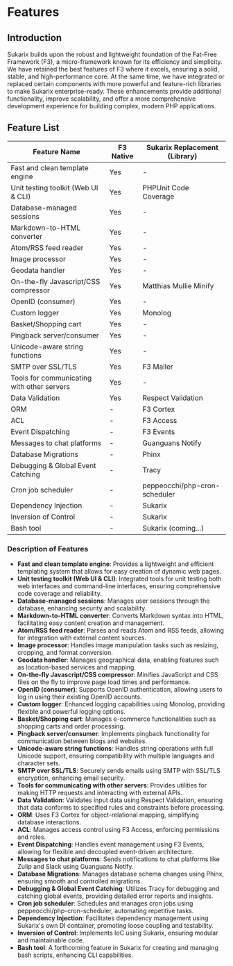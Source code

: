 # Features

## Introduction

Sukarix builds upon the robust and lightweight foundation of the Fat-Free Framework (F3), a micro-framework known for
its efficiency and simplicity. We have retained the best features of F3 where it excels, ensuring a solid, stable, and
high-performance core. At the same time, we have integrated or replaced certain components with more powerful and
feature-rich libraries to make Sukarix enterprise-ready. These enhancements provide additional functionality, improve
scalability, and offer a more comprehensive development experience for building complex, modern PHP applications.

## Feature List

| Feature Name                               | F3 Native | Sukarix Replacement (Library) |
|--------------------------------------------|-----------|------------------------------|
| Fast and clean template engine             | Yes       | -                            |
| Unit testing toolkit (Web UI & CLI)        | Yes       | PHPUnit Code Coverage        |
| Database-managed sessions                  | Yes       | -                            |
| Markdown-to-HTML converter                 | Yes       | -                            |
| Atom/RSS feed reader                       | Yes       | -                            |
| Image processor                            | Yes       | -                            |
| Geodata handler                            | Yes       | -                            |
| On-the-fly Javascript/CSS compressor       | Yes       | Matthias Mullie Minify       |
| OpenID (consumer)                          | Yes       | -                            |
| Custom logger                              | Yes       | Monolog                      |
| Basket/Shopping cart                       | Yes       | -                            |
| Pingback server/consumer                   | Yes       | -                            |
| Unicode-aware string functions             | Yes       | -                            |
| SMTP over SSL/TLS                          | Yes       | F3 Mailer                    |
| Tools for communicating with other servers | Yes       | -                            |
| Data Validation                            | Yes       | Respect Validation           |
| ORM                                        | -         | F3 Cortex                    |
| ACL                                        | -         | F3 Access                    |
| Event Dispatching                          | -         | F3 Events                    |
| Messages to chat platforms                 | -         | Guanguans Notify             |
| Database Migrations                        | -         | Phinx                        |
| Debugging & Global Event Catching          | -         | Tracy                        |
| Cron job scheduler                         | -         | peppeocchi/php-cron-scheduler |
| Dependency Injection                       | -         | Sukarix                      |
| Inversion of Control                       | -         | Sukarix                      |
| Bash tool                                  | -         | Sukarix (coming...)          |

### Description of Features

- **Fast and clean template engine**: Provides a lightweight and efficient templating system that allows for easy
  creation of dynamic web pages.
- **Unit testing toolkit (Web UI & CLI)**: Integrated tools for unit testing both web interfaces and command-line
  interfaces, ensuring comprehensive code coverage and reliability.
- **Database-managed sessions**: Manages user sessions through the database, enhancing security and scalability.
- **Markdown-to-HTML converter**: Converts Markdown syntax into HTML, facilitating easy content creation and management.
- **Atom/RSS feed reader**: Parses and reads Atom and RSS feeds, allowing for integration with external content sources.
- **Image processor**: Handles image manipulation tasks such as resizing, cropping, and format conversion.
- **Geodata handler**: Manages geographical data, enabling features such as location-based services and mapping.
- **On-the-fly Javascript/CSS compressor**: Minifies JavaScript and CSS files on the fly to improve page load times and
  performance.
- **OpenID (consumer)**: Supports OpenID authentication, allowing users to log in using their existing OpenID accounts.
- **Custom logger**: Enhanced logging capabilities using Monolog, providing flexible and powerful logging options.
- **Basket/Shopping cart**: Manages e-commerce functionalities such as shopping carts and order processing.
- **Pingback server/consumer**: Implements pingback functionality for communication between blogs and websites.
- **Unicode-aware string functions**: Handles string operations with full Unicode support, ensuring compatibility with
  multiple languages and character sets.
- **SMTP over SSL/TLS**: Securely sends emails using SMTP with SSL/TLS encryption, enhancing email security.
- **Tools for communicating with other servers**: Provides utilities for making HTTP requests and interacting with
  external APIs.
- **Data Validation**: Validates input data using Respect Validation, ensuring that data conforms to specified rules and
  constraints before processing.
- **ORM**: Uses F3 Cortex for object-relational mapping, simplifying database interactions.
- **ACL**: Manages access control using F3 Access, enforcing permissions and roles.
- **Event Dispatching**: Handles event management using F3 Events, allowing for flexible and decoupled event-driven
  architecture.
- **Messages to chat platforms**: Sends notifications to chat platforms like Zulip and Slack using Guanguans Notify.
- **Database Migrations**: Manages database schema changes using Phinx, ensuring smooth and controlled migrations.
- **Debugging & Global Event Catching**: Utilizes Tracy for debugging and catching global events, providing detailed
  error reports and insights.
- **Cron job scheduler**: Schedules and manages cron jobs using peppeocchi/php-cron-scheduler, automating repetitive
  tasks.
- **Dependency Injection**: Facilitates dependency management using Sukarix's own DI container, promoting loose coupling
  and testability.
- **Inversion of Control**: Implements IoC using Sukarix, ensuring modular and maintainable code.
- **Bash tool**: A forthcoming feature in Sukarix for creating and managing bash scripts, enhancing CLI capabilities.
 